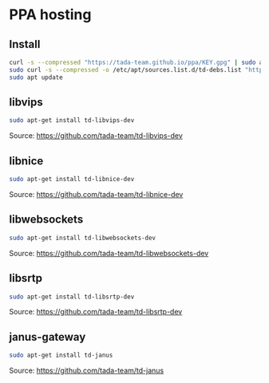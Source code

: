 # PPA hosting

## Install
```bash
curl -s --compressed "https://tada-team.github.io/ppa/KEY.gpg" | sudo apt-key add -
sudo curl -s --compressed -o /etc/apt/sources.list.d/td-debs.list "https://tada-team.github.io/ppa/td-debs.list"
sudo apt update
```

## libvips
```bash
sudo apt-get install td-libvips-dev
```
Source: https://github.com/tada-team/td-libvips-dev

## libnice
```bash
sudo apt-get install td-libnice-dev
```
Source: https://github.com/tada-team/td-libnice-dev

## libwebsockets
```bash
sudo apt-get install td-libwebsockets-dev
```
Source: https://github.com/tada-team/td-libwebsockets-dev

## libsrtp
```bash
sudo apt-get install td-libsrtp-dev
```
Source: https://github.com/tada-team/td-libsrtp-dev

## janus-gateway
```bash
sudo apt-get install td-janus
```
Source: https://github.com/tada-team/td-janus
